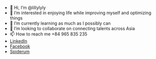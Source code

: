 - 👋 Hi, I’m @lillylyly
- 👀 I’m interested in enjoying life while improving myself and optimizing things
- 🌱 I’m currently learning as much as I possibly can
- 💞️ I’m looking to collaborate on connecting talents across Asia 
- 📫 How to reach me +84 965 835 235
- [LinkedIn](https://www.linkedin.com/in/tdtl/) 
- [Facebook](https://www.facebook.com/tdtl98/)
- [Spiderum](https://spiderum.com/nguoi-dung/_justlyly_)

<!---
lillylyly/lillylyly is a ✨ special ✨ repository because its `README.md` (this file) appears on your GitHub profile.
You can click the Preview link to take a look at your changes.
--->
